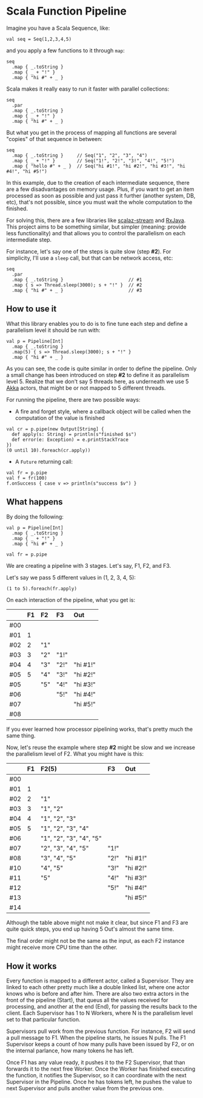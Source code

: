 # Scala Function Pipeline

Imagine you have a Scala Sequence, like:

```
val seq = Seq(1,2,3,4,5)
```

and you apply a few functions to it through `map`:

```
seq
  .map { _.toString }
  .map { _ + "!" }
  .map { "hi #" + _ }
```

Scala makes it really easy to run it faster with parallel collections:

```
seq
  .par
  .map { _.toString }
  .map { _ + "!" }
  .map { "hi #" + _ }
```

But what you get in the process of mapping all functions are several "copies" of that sequence in between:

```
seq
  .map { _.toString }     // Seq("1", "2", "3", "4")
  .map { _ + "!" }        // Seq("1!", "2!", "3!", "4!", "5!")
  .map { "hello #" + _ }  // Seq("hi #1!", "hi #2!", "hi #3!", "hi #4!", "hi #5!")
```


In this example, due to the creation of each intermediate sequence, there are a few disadvantages on memory usage. Plus, if you want to get an item processed as soon as possible and just pass it further (another system, DB, etc), that's not possible, since you must wait the whole computation to the finished.

For solving this, there are a few libraries like [scalaz-stream](https://github.com/scalaz/scalaz-stream) and [RxJava](https://github.com/Netflix/RxJava). This project aims to be something similar, but simpler (meaning: provide less functionality) and that allows you to control the parallelism on each intermediate step.

For instance, let's say one of the steps is quite slow (step **#2**). For simplicity, I'll use a `sleep` call, but that can be network access, etc:

```
seq
  .par
  .map { _.toString }                        // #1
  .map { s => Thread.sleep(3000); s + "!" }  // #2
  .map { "hi #" + _ }                        // #3
```

## How to use it

What this library enables you to do is to fine tune each step and define a parallelism level it should be run with:

```
val p = Pipeline[Int]
  .map { _.toString }
  .map(5) { s => Thread.sleep(3000); s + "!" }
  .map { "hi #" + _ }
```

As you can see, the code is quite similar in order to define the pipeline. Only a small change has been introduced on step **#2** to define it as parallelism level 5. Realize that we don't say 5 threads here, as underneath we use 5 [Akka](http://akka.io) actors, that might be or not mapped to 5 different threads.

For running the pipeline, there are two possible ways:

* A fire and forget style, where a callback object will be called when the computation of the value is finished

```
val cr = p.pipe(new Output[String] {
  def apply(s: String) = println(s"finished $s")
  def error(e: Exception) = e.printStackTrace
})
(0 until 10).foreach(cr.apply))
```

* A `Future` returning call:

```
val fr = p.pipe
val f = fr(100)
f.onSuccess { case v => println(s"success $v") }
```

## What happens

By doing the following: 

```
val p = Pipeline[Int]
  .map { _.toString }
  .map { _ + "!" }
  .map { "hi #" + _ }
  
val fr = p.pipe
```

We are creating a pipeline with 3 stages. Let's say, F1, F2, and F3.

Let's say we pass 5 different values in (1, 2, 3, 4, 5):

```
(1 to 5).foreach(fr.apply)
```

On each interaction of the pipeline, what you get is:

|     | F1   | F2   | F3   | Out      |
|:----|:-----|:-----|:-----|:---------|
| #00 |      |      |      |          |
| #01 | 1    |      |      |          |
| #02 | 2    | "1"  |      |          |
| #03 | 3    | "2"  | "1!" |          |
| #04 | 4    | "3"  | "2!" | "hi #1!" | 
| #05 | 5    | "4"  | "3!" | "hi #2!" |
| #05 |      | "5"  | "4!" | "hi #3!" |
| #06 |      |      | "5!" | "hi #4!" |
| #07 |      |      |      | "hi #5!" |
| #08 |      |      |      |          |

If you ever learned how processor pipelining works, that's pretty much the same thing.

Now, let's reuse the example where step **#2** might be slow and we increase the parallelism level of F2. What you might have is this:

|     | F1   | F2(5)                   | F3   | Out      |
|:----|:-----|:------------------------|:-----|:---------|
| #00 |      |                         |      |          |
| #01 | 1    |                         |      |          |
| #02 | 2    | "1"                     |      |          |
| #03 | 3    | "1", "2"                |      |          |
| #04 | 4    | "1", "2", "3"           |      |          | 
| #05 | 5    | "1", "2", "3", "4"      |      |          |
| #06 |      | "1", "2", "3", "4", "5" |      |          |
| #07 |      |      "2", "3", "4", "5" | "1!" |          |
| #08 |      |           "3", "4", "5" | "2!" | "hi #1!" |
| #10 |      |                "4", "5" | "3!" | "hi #2!" |
| #11 |      |                     "5" | "4!" | "hi #3!" |
| #12 |      |                         | "5!" | "hi #4!" |
| #13 |      |                         |      | "hi #5!" |
| #14 |      |                         |      |          |

Although the table above might not make it clear, but since F1 and F3 are quite quick steps, you end up having 5 Out's almost the same time. 

The final order might not be the same as the input, as each F2 instance might receive more CPU time than the other.


## How it works

Every function is mapped to a different actor, called a Supervisor. They are linked to each other pretty much like a double linked list, where one actor knows who is before and after him. There are also two extra actors in the front of the pipeline (Start), that queus all the values received for processing, and another at the end (End), for passing the results back to the client. Each Supervisor has 1 to N Workers, where N is the parallelism level set to that particular function.

Supervisors pull work from the previous function. For instance, F2 will send a pull message to F1. When the pipeline starts, he issues N pulls. The F1 Supervisor keeps a count of how many pulls have been issued by F2, or on the internal parlance, how many tokens he has left.

Once F1 has any value ready, it pushes it to the F2 Supervisor, that than forwards it to the next free Worker. Once the Worker has finished executing the function, it notifies the Supervisor, so it can coordinate with the next Supervisor in the Pipeline. Once he has tokens left, he pushes the value to next Supervisor and pulls another value from the previous one.